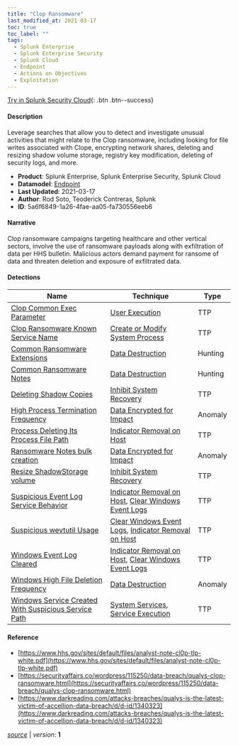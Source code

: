 ```yaml
---
title: "Clop Ransomware"
last_modified_at: 2021-03-17
toc: true
toc_label: ""
tags:
  - Splunk Enterprise
  - Splunk Enterprise Security
  - Splunk Cloud
  - Endpoint
  - Actions on Objectives
  - Exploitation
---
```


[Try in Splunk Security Cloud](https://www.splunk.com/en_us/cyber-security.html){: .btn .btn--success}

#### Description

Leverage searches that allow you to detect and investigate unusual activities that might relate to the Clop ransomware, including looking for file writes associated with Clope, encrypting network shares, deleting and resizing shadow volume storage, registry key modification, deleting of security logs, and more.

- **Product**: Splunk Enterprise, Splunk Enterprise Security, Splunk Cloud
- **Datamodel**: [Endpoint](https://docs.splunk.com/Documentation/CIM/latest/User/Endpoint)
- **Last Updated**: 2021-03-17
- **Author**: Rod Soto, Teoderick Contreras, Splunk
- **ID**: 5a6f6849-1a26-4fae-aa05-fa730556eeb6

#### Narrative

Clop ransomware campaigns targeting healthcare and other vertical sectors, involve the use of ransomware payloads along with exfiltration of data per HHS bulletin. Malicious actors demand payment for ransome of data and threaten deletion and exposure of exfiltrated data.

#### Detections

| Name        | Technique   | Type         |
| ----------- | ----------- |--------------|
| [Clop Common Exec Parameter](/endpoint/clop_common_exec_parameter/) | [User Execution](/tags/#user-execution)| TTP |
| [Clop Ransomware Known Service Name](/endpoint/clop_ransomware_known_service_name/) | [Create or Modify System Process](/tags/#create-or-modify-system-process)| TTP |
| [Common Ransomware Extensions](/endpoint/common_ransomware_extensions/) | [Data Destruction](/tags/#data-destruction)| Hunting |
| [Common Ransomware Notes](/endpoint/common_ransomware_notes/) | [Data Destruction](/tags/#data-destruction)| Hunting |
| [Deleting Shadow Copies](/endpoint/deleting_shadow_copies/) | [Inhibit System Recovery](/tags/#inhibit-system-recovery)| TTP |
| [High Process Termination Frequency](/endpoint/high_process_termination_frequency/) | [Data Encrypted for Impact](/tags/#data-encrypted-for-impact)| Anomaly |
| [Process Deleting Its Process File Path](/endpoint/process_deleting_its_process_file_path/) | [Indicator Removal on Host](/tags/#indicator-removal-on-host)| TTP |
| [Ransomware Notes bulk creation](/endpoint/ransomware_notes_bulk_creation/) | [Data Encrypted for Impact](/tags/#data-encrypted-for-impact)| Anomaly |
| [Resize ShadowStorage volume](/endpoint/resize_shadowstorage_volume/) | [Inhibit System Recovery](/tags/#inhibit-system-recovery)| TTP |
| [Suspicious Event Log Service Behavior](/endpoint/suspicious_event_log_service_behavior/) | [Indicator Removal on Host](/tags/#indicator-removal-on-host), [Clear Windows Event Logs](/tags/#clear-windows-event-logs)| TTP |
| [Suspicious wevtutil Usage](/endpoint/suspicious_wevtutil_usage/) | [Clear Windows Event Logs](/tags/#clear-windows-event-logs), [Indicator Removal on Host](/tags/#indicator-removal-on-host)| TTP |
| [Windows Event Log Cleared](/endpoint/windows_event_log_cleared/) | [Indicator Removal on Host](/tags/#indicator-removal-on-host), [Clear Windows Event Logs](/tags/#clear-windows-event-logs)| TTP |
| [Windows High File Deletion Frequency](/endpoint/windows_high_file_deletion_frequency/) | [Data Destruction](/tags/#data-destruction)| Anomaly |
| [Windows Service Created With Suspicious Service Path](/endpoint/windows_service_created_with_suspicious_service_path/) | [System Services](/tags/#system-services), [Service Execution](/tags/#service-execution)| TTP |

#### Reference

* [https://www.hhs.gov/sites/default/files/analyst-note-cl0p-tlp-white.pdf](https://www.hhs.gov/sites/default/files/analyst-note-cl0p-tlp-white.pdf)
* [https://securityaffairs.co/wordpress/115250/data-breach/qualys-clop-ransomware.html](https://securityaffairs.co/wordpress/115250/data-breach/qualys-clop-ransomware.html)
* [https://www.darkreading.com/attacks-breaches/qualys-is-the-latest-victim-of-accellion-data-breach/d/d-id/1340323](https://www.darkreading.com/attacks-breaches/qualys-is-the-latest-victim-of-accellion-data-breach/d/d-id/1340323)



[*source*](https://github.com/splunk/security_content/tree/develop/stories/clop_ransomware.yml) \| *version*: **1**